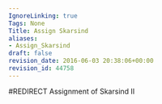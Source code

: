 ```yaml
---
IgnoreLinking: true
Tags: None
Title: Assign Skarsind
aliases:
- Assign_Skarsind
draft: false
revision_date: 2016-06-03 20:38:06+00:00
revision_id: 44758
---
```


#REDIRECT Assignment of Skarsind II